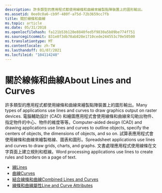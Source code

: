 ```yaml
---
description: 許多類型的應用程式都使用線條和曲線來繪製點陣裝置上的圖形輸出。
ms.assetid: 0ee0c0a6-cb9f-480f-a75d-72b3659cc7fb
title: 關於線條和曲線
ms.topic: article
ms.date: 05/31/2018
ms.openlocfilehash: fa121b53b120e8840fed5f9830a5b89be774f751
ms.sourcegitcommit: 831e8f3db78ab820e1710cede244553c70e50500
ms.translationtype: MT
ms.contentlocale: zh-TW
ms.lasthandoff: 01/07/2021
ms.locfileid: "104114240"
---
```

# <a name="about-lines-and-curves"></a><span data-ttu-id="d5cca-103">關於線條和曲線</span><span class="sxs-lookup"><span data-stu-id="d5cca-103">About Lines and Curves</span></span>

<span data-ttu-id="d5cca-104">許多類型的應用程式都使用線條和曲線來繪製點陣裝置上的圖形輸出。</span><span class="sxs-lookup"><span data-stu-id="d5cca-104">Many types of applications use lines and curves to draw graphics output on raster devices.</span></span> <span data-ttu-id="d5cca-105">電腦輔助設計 (CAD) 和繪圖應用程式會使用線條和曲線來勾勒出物件、指定物件的中心、物件的維度等等。</span><span class="sxs-lookup"><span data-stu-id="d5cca-105">Computer-aided design (CAD) and drawing applications use lines and curves to outline objects, specify the centers of objects, the dimensions of objects, and so on.</span></span> <span data-ttu-id="d5cca-106">試算表應用程式會使用線條和曲線來繪製格線、圖表和圖形。</span><span class="sxs-lookup"><span data-stu-id="d5cca-106">Spreadsheet applications use lines and curves to draw grids, charts, and graphs.</span></span> <span data-ttu-id="d5cca-107">文書處理應用程式使用線條在文字頁面上建立規則和框線。</span><span class="sxs-lookup"><span data-stu-id="d5cca-107">Word processing applications use lines to create rules and borders on a page of text.</span></span>

-   [<span data-ttu-id="d5cca-108">線</span><span class="sxs-lookup"><span data-stu-id="d5cca-108">Lines</span></span>](lines.md)
-   [<span data-ttu-id="d5cca-109">曲線</span><span class="sxs-lookup"><span data-stu-id="d5cca-109">Curves</span></span>](curves.md)
-   [<span data-ttu-id="d5cca-110">結合線條和曲線</span><span class="sxs-lookup"><span data-stu-id="d5cca-110">Combined Lines and Curves</span></span>](combined-lines-and-curves.md)
-   [<span data-ttu-id="d5cca-111">線條和曲線屬性</span><span class="sxs-lookup"><span data-stu-id="d5cca-111">Line and Curve Attributes</span></span>](line-and-curve-attributes.md)

 

 



